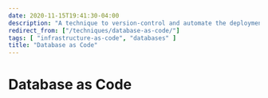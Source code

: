 ```yaml
---
date: 2020-11-15T19:41:30-04:00
description: "A technique to version-control and automate the deployment of database schemas"
redirect_from: ["/techniques/database-as-code/"]
tags: [ "infrastructure-as-code", "databases" ]
title: "Database as Code"
---
```


# Database as Code
